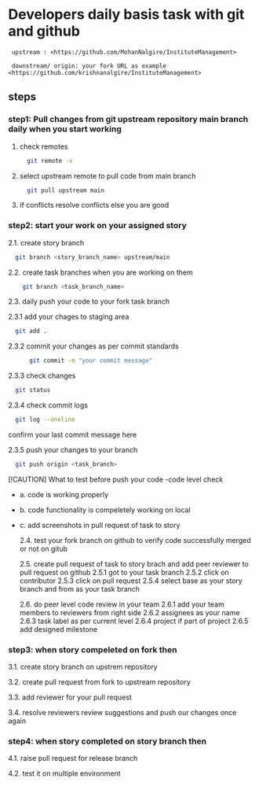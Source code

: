 # Developers daily basis task with git and github

```text
 upstream : <https://github.com/MohanNalgire/InstituteManagement>

 downstream/ origin: your fork URL as example <https://github.com/krishnanalgire/InstituteManagement>

```

## steps

### step1: Pull changes from git upstream repository main branch daily when you start working

01. check remotes

    ```bash
      git remote -v
    ```

02. select upstream remote to pull code from main branch

    ```bash
      git pull upstream main
    ```

03. if conflicts resolve conflicts
 else you are good

### step2: start your work on your assigned story

2.1. create story branch

```bash
  git branch <story_branch_name> upstream/main
```

2.2. create task branches when you are working on them

```bash
    git branch <task_branch_name>
```

2.3. daily push your code to your fork task branch

  2.3.1 add your chages to staging area

  ```bash
    git add .
  ```

  2.3.2 commit your changes as per commit standards

  ```bash
        git commit -m "your commit message"
  ```

  2.3.3 check changes

  ```bash
    git status
  ```

  2.3.4 check commit logs

  ```bash
    git log --oneline
  ```

confirm your last commit message here

  2.3.5 push your changes to your branch

  ```bash
    git push origin <task_branch>
  ```

[!CAUTION]
What to test before push your code -code level check

- a. code is working properly
- b. code functionality is compeletely working on local
- c. add screenshots in pull request of task to story

  2.4. test your fork branch on github to verify code successfully merged or not
  on gitub

  2.5. create pull request of task to story brach and add peer reviewer to pull request
  on github
    2.5.1 got to your task branch
    2.5.2 click on contributor
    2.5.3 click on pull request
    2.5.4 select base as your story branch and from as your task branch
  
  2.6. do peer level code review in your team
    2.6.1 add your team members to reviewers from right side
    2.6.2 assignees as your name
    2.6.3 task label as per current level
    2.6.4 project if part of project
    2.6.5 add designed milestone

### step3: when story compeleted on fork then

  3.1. create story branch on upstrem repository

  3.2. create pull request from fork to upstream repository

  3.3. add reviewer for your pull request

  3.4. resolve reviewers review suggestions and push our changes once again

### step4: when story completed on story branch then

  4.1. raise pull request for release branch

  4.2. test it on multiple environment
